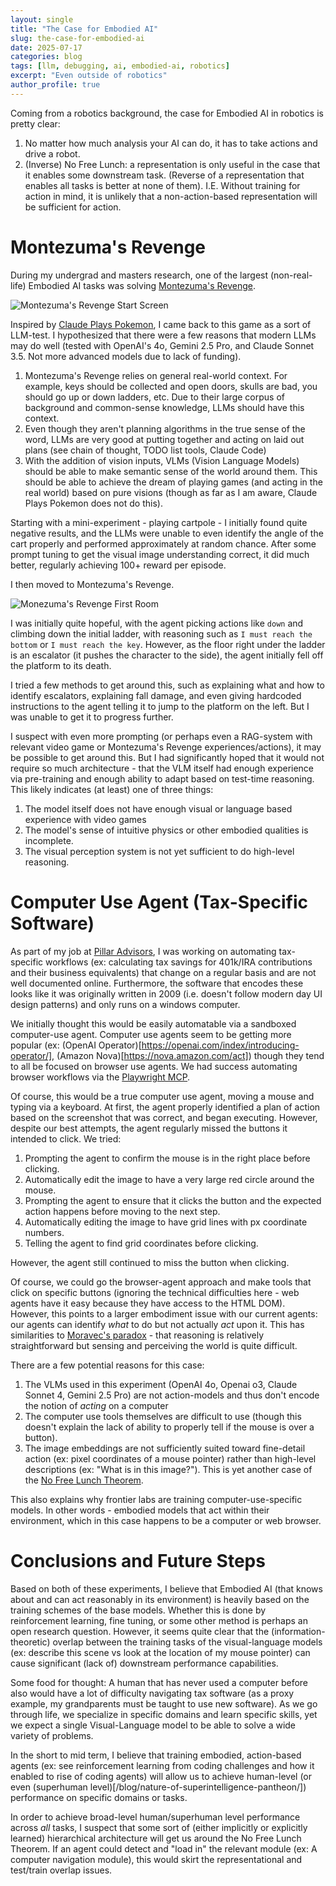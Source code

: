 ```yaml
---
layout: single
title: "The Case for Embodied AI"
slug: the-case-for-embodied-ai
date: 2025-07-17
categories: blog
tags: [llm, debugging, ai, embodied-ai, robotics]
excerpt: "Even outside of robotics"
author_profile: true
---
```


Coming from a robotics background, the case for Embodied AI in robotics is pretty clear:
1. No matter how much analysis your AI can do, it has to take actions and drive a robot.
2. (Inverse) No Free Lunch: a representation is only useful in the case that it enables some downstream task. (Reverse of a representation that enables all tasks is better at none of them). I.E. Without training for action in mind, it is unlikely that a non-action-based representation will be sufficient for action.

# Montezuma's Revenge

During my undergrad and masters research, one of the largest (non-real-life) Embodied AI tasks was solving [Montezuma's Revenge]().

![Montezuma's Revenge Start Screen](/images/blog/montezumas_start_screen.png)

Inspired by [Claude Plays Pokemon](https://www.anthropic.com/news/visible-extended-thinking), I came back to this game as a sort of LLM-test. I hypothesized that there were a few reasons that modern LLMs may do well (tested with OpenAI's 4o, Gemini 2.5 Pro, and Claude Sonnet 3.5. Not more advanced models due to lack of funding).

1. Montezuma's Revenge relies on general real-world context. For example, keys should be collected and open doors, skulls are bad, you should go up or down ladders, etc. Due to their large corpus of background and common-sense knowledge, LLMs should have this context.
2. Even though they aren't planning algorithms in the true sense of the word, LLMs are very good at putting together and acting on laid out plans (see chain of thought, TODO list tools, Claude Code)
3. With the addition of vision inputs, VLMs (Vision Language Models) should be able to make semantic sense of the world around them. This should be able to achieve the dream of playing games (and acting in the real world) based on pure visions (though as far as I am aware, Claude Plays Pokemon does not do this).

Starting with a mini-experiment - playing cartpole - I initially found quite negative results, and the LLMs were unable to even identify the angle of the cart properly and performed approximately at random chance. After some prompt tuning to get the visual image understanding correct, it did much better, regularly achieving 100+ reward per episode. 

I then moved to Montezuma's Revenge.

![Monezuma's Revenge First Room](/images/blog/montezumas_revenge_first_screen.png)

I was initially quite hopeful, with the agent picking actions like `down` and climbing down the initial ladder, with reasoning such as `I must reach the bottom` or `I must reach the key`. However, as the floor right under the ladder is an escalator (it pushes the character to the side), the agent initially fell off the platform to its death.

I tried a few methods to get around this, such as explaining what and how to identify escalators, explaining fall damage, and even giving hardcoded instructions to the agent telling it to jump to the platform on the left. But I was unable to get it to progress further.

I suspect with even more prompting (or perhaps even a RAG-system with relevant video game or Montezuma's Revenge experiences/actions), it may be possible to get around this. But I had significantly hoped that it would not require so much architecture - that the VLM itself had enough experience via pre-training and enough ability to adapt based on test-time reasoning. This likely indicates (at least) one of three things:

1. The model itself does not have enough visual or language based experience with video games
2. The model's sense of intuitive physics or other embodied qualities is incomplete.
3. The visual perception system is not yet sufficient to do high-level reasoning.


# Computer Use Agent (Tax-Specific Software)

As part of my job at [Pillar Advisors](https://www.pillar-advisors.com/), I was working on automating tax-specific workflows (ex: calculating tax savings for 401k/IRA contributions and their business equivalents) that change on a regular basis and are not well documented online. Furthermore, the software that encodes these looks like it was originally written in 2009 (i.e. doesn't follow modern day UI design patterns) and only runs on a windows computer. 

We initially thought this would be easily automatable via a sandboxed computer-use agent. Computer use agents seem to be getting more popular (ex: (OpenAI Operator)[https://openai.com/index/introducing-operator/], (Amazon Nova)[https://nova.amazon.com/act]) though they tend to all be focused on browser use agents. We had success automating browser workflows via the [Playwright MCP](https://github.com/microsoft/playwright-mcp).

Of course, this would be a true computer use agent, moving a mouse and typing via a keyboard. At first, the agent properly identified a plan of action based on the screenshot that was correct, and began executing. However, despite our best attempts, the agent regularly missed the buttons it intended to click. We tried:
1. Prompting the agent to confirm the mouse is in the right place before clicking.
2. Automatically edit the image to have a very large red circle around the mouse.
3. Prompting the agent to ensure that it clicks the button and the expected action happens before moving to the next step.
4. Automatically editing the image to have grid lines with px coordinate numbers.
5. Telling the agent to find grid coordinates before clicking.

However, the agent still continued to miss the button when clicking.

Of course, we could go the browser-agent approach and make tools that click on specific buttons (ignoring the technical difficulties here - web agents have it easy because they have access to the HTML DOM). However, this points to a larger embodiment issue with our current agents: our agents can identify _what_ to do but not actually _act_ upon it. This has similarities to [Moravec's paradox](https://en.wikipedia.org/wiki/Moravec%27s_paradox) - that reasoning is relatively straightforward but sensing and perceiving the world is quite difficult.

There are a few potential reasons for this case:
1. The VLMs used in this experiment (OpenAI 4o, Openai o3, Claude Sonnet 4, Gemini 2.5 Pro) are not action-models and thus don't encode the notion of _acting_ on a computer
2. The computer use tools themselves are difficult to use (though this doesn't explain the lack of ability to properly tell if the mouse is over a button).
3. The image embeddings are not sufficiently suited toward fine-detail action (ex: pixel coordinates of a mouse pointer) rather than high-level descriptions (ex: "What is in this image?"). This is yet another case of the [No Free Lunch Theorem](https://en.wikipedia.org/wiki/No_free_lunch_theorem).

This also explains why frontier labs are training computer-use-specific models. In other words - embodied models that act within their environment, which in this case happens to be a computer or web browser.

# Conclusions and Future Steps

Based on both of these experiments, I believe that Embodied AI (that knows about and can act reasonably in its environment) is heavily based on the training schemes of the base models. Whether this is done by reinforcement learning, fine tuning, or some other method is perhaps an open research question. However, it seems quite clear that the (information-theoretic) overlap between the training tasks of the visual-language models (ex: describe this scene vs look at the location of my mouse pointer) can cause significant (lack of) downstream performance capabilities.

Some food for thought: A human that has never used a computer before also would have a lot of difficulty navigating tax software (as a proxy example, my grandparents must be taught to use new software). As we go through life, we specialize in specific domains and learn specific skills, yet we expect a single Visual-Language model to be able to solve a wide variety of problems.

In the short to mid term, I believe that training embodied, action-based agents (ex: see reinforcement learning from coding challenges and how it enabled to rise of coding agents) will allow us to achieve human-level (or even (superhuman level)[/blog/nature-of-superintelligence-pantheon/]) performance on specific domains or tasks.

In order to achieve broad-level human/superhuman level performance across _all_ tasks, I suspect that some sort of (either implicitly or explicitly learned) hierarchical architecture will get us around the No Free Lunch Theorem. If an agent could detect and "load in" the relevant module (ex: A computer navigation module), this would skirt the representational and test/train overlap issues.
